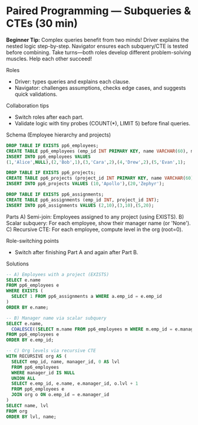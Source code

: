 # Paired Programming — Subqueries & CTEs (30 min)

**Beginner Tip:** Complex queries benefit from two minds! Driver explains the nested logic step-by-step. Navigator ensures each subquery/CTE is tested before combining. Take turns—both roles develop different problem-solving muscles. Help each other succeed!

Roles
- Driver: types queries and explains each clause.
- Navigator: challenges assumptions, checks edge cases, and suggests quick validations.

Collaboration tips
- Switch roles after each part.
- Validate logic with tiny probes (COUNT(*), LIMIT 5) before final queries.

Schema (Employee hierarchy and projects)
```sql
DROP TABLE IF EXISTS pp6_employees;
CREATE TABLE pp6_employees (emp_id INT PRIMARY KEY, name VARCHAR(60), manager_id INT);
INSERT INTO pp6_employees VALUES
(1,'Alice',NULL),(2,'Bob',1),(3,'Cara',2),(4,'Drew',2),(5,'Evan',1);

DROP TABLE IF EXISTS pp6_projects;
CREATE TABLE pp6_projects (project_id INT PRIMARY KEY, name VARCHAR(60));
INSERT INTO pp6_projects VALUES (10,'Apollo'),(20,'Zephyr');

DROP TABLE IF EXISTS pp6_assignments;
CREATE TABLE pp6_assignments (emp_id INT, project_id INT);
INSERT INTO pp6_assignments VALUES (2,10),(3,10),(5,20);
```

Parts
A) Semi-join: Employees assigned to any project (using EXISTS).
B) Scalar subquery: For each employee, show their manager name (or 'None').
C) Recursive CTE: For each employee, compute level in the org (root=0).

Role-switching points
- Switch after finishing Part A and again after Part B.

Solutions
```sql
-- A) Employees with a project (EXISTS)
SELECT e.name
FROM pp6_employees e
WHERE EXISTS (
  SELECT 1 FROM pp6_assignments a WHERE a.emp_id = e.emp_id
)
ORDER BY e.name;

-- B) Manager name via scalar subquery
SELECT e.name,
  COALESCE((SELECT m.name FROM pp6_employees m WHERE m.emp_id = e.manager_id),'None') AS manager
FROM pp6_employees e
ORDER BY e.emp_id;

-- C) Org levels via recursive CTE
WITH RECURSIVE org AS (
  SELECT emp_id, name, manager_id, 0 AS lvl
  FROM pp6_employees
  WHERE manager_id IS NULL
  UNION ALL
  SELECT e.emp_id, e.name, e.manager_id, o.lvl + 1
  FROM pp6_employees e
  JOIN org o ON o.emp_id = e.manager_id
)
SELECT name, lvl
FROM org
ORDER BY lvl, name;
```

